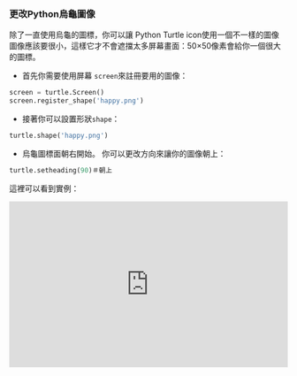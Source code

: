 ### 更改Python烏龜圖像

除了一直使用烏龜的圖標，你可以讓 Python Turtle icon使用一個不一樣的圖像 圖像應該要很小，這樣它才不會遮擋太多屏幕畫面：50×50像素會給你一個很大的圖標。

+ 首先你需要使用屏幕 `screen`來註冊要用的圖像：

```python
screen = turtle.Screen()
screen.register_shape('happy.png') 
```

+ 接著你可以設置形狀`shape`：

```python
turtle.shape('happy.png')
```

+ 烏龜圖標面朝右開始。 你可以更改方向來讓你的圖像朝上：

```python
turtle.setheading(90)＃朝上
```

這裡可以看到實例：
<iframe src="https://trinket.io/embed/python/ff7e4cceb6?start=result" width="100%" height="300" frameborder="0" marginwidth="0" marginheight="0" allowfullscreen mark="crwd-mark"></iframe>